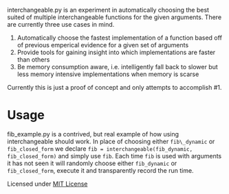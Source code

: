 interchangeable.py is an experiment in automatically choosing the best suited of multiple interchangeable functions for the given arguments. There are currently three use cases in mind.

1. Automatically choose the fastest implementation of a function based off of previous emperical evidence for a given set of arguments
2. Provide tools for gaining insight into which implementations are faster than others
3. Be memory consumption aware, i.e. intelligently fall back to slower but less memory intensive implementations when memory is scarse

Currently this is just a proof of concept and only attempts to accomplish #1.

# Usage

fib\_example.py is a contrived, but real example of how using interchangeable should work. In place of choosing either `fib\_dynamic` or `fib_closed_form` we declare `fib = interchangeable(fib_dynamic, fib_closed_form)` and simply use `fib`. Each time `fib` is used with arguments it has not seen it will randomly choose either `fib_dynamic` or `fib_closed_form`, execute it and transparently record the run time.

Licensed under [MIT License](http://opensource.org/licenses/MIT)
